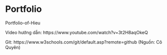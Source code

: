 # Portfolio
Portfolio-of-Hieu
</p>Video hướng dẫn: https://www.youtube.com/watch?v=3t2H8aqOkeQ</p>
</p>Git: https://www.w3schools.com/git/default.asp?remote=github (Nguồn: Cô Quyên)</p>
